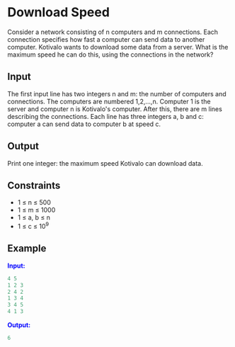 # Download Speed

Consider a network consisting of n computers and m connections. Each connection specifies how fast a computer can send data to another computer.
Kotivalo wants to download some data from a server. What is the maximum speed he can do this, using the connections in the network?  

## Input  
The first input line has two integers n and m: the number of computers and connections. The computers are numbered 1,2,&hellip;,n. Computer 1 is the server and computer n is Kotivalo's computer.
After this, there are m lines describing the connections. Each line has three integers a, b and c: computer a can send data to computer b at speed c. 

## Output
Print one integer: the maximum speed Kotivalo can download data.

## Constraints

- 1 &le; n &le; 500
- 1 &le; m &le; 1000
- 1 &le; a, b &le; n
- 1 &le; c &le; 10<sup>9</sup>

## Example
<font color="blue">**Input:**</font>
```c++
4 5
1 2 3
2 4 2
1 3 4
3 4 5
4 1 3
```
<font color="blue">**Output:**</font>
```c++
6
``` 
